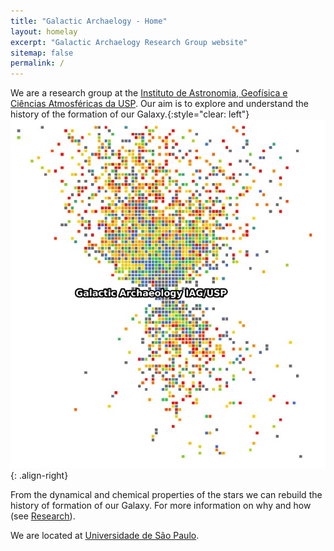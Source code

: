 ```yaml
---
title: "Galactic Archaelogy - Home"
layout: homelay
excerpt: "Galactic Archaelogy Research Group website"
sitemap: false
permalink: /
---
```

We are a research group at the [Instituto de Astronomia, Geofísica e Ciências Atmosféricas da USP](https://www.iag.usp.br/). Our aim is to explore and understand the history of the formation of our Galaxy.{:style="clear: left"}
![](/images/Galactic_Archaelogy2.jpeg){: .align-right}


From the dynamical and chemical properties of the stars we can rebuild the history of formation of our Galaxy. For more information on why and how (see [Research](research)).

We are located at [Universidade de São Paulo](https://www5.usp.br/).
